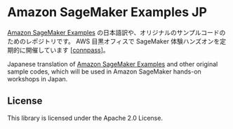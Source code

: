 # Amazon SageMaker Examples JP
[Amazon SageMaker Examples](https://github.com/awslabs/amazon-sagemaker-examples) の日本語訳や、オリジナルのサンプルコードのためのレポジトリです。
AWS 目黒オフィスで SageMaker 体験ハンズオンを定期的に開催しています [[connpass](https://awsj-ml.connpass.com/)]。

Japanese translation of [Amazon SageMaker Examples](https://github.com/awslabs/amazon-sagemaker-examples) and other original sample codes, which will be used in Amazon SageMaker hands-on workshops in Japan.

## License

This library is licensed under the Apache 2.0 License. 
